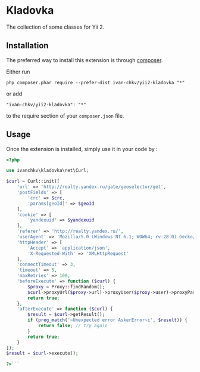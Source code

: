 Kladovka
========
The collection of some classes for Yii 2.

Installation
------------

The preferred way to install this extension is through [composer](http://getcomposer.org/download/).

Either run

```
php composer.phar require --prefer-dist ivan-chkv/yii2-kladovka "*"
```

or add

```
"ivan-chkv/yii2-kladovka": "*"
```

to the require section of your `composer.json` file.


Usage
-----

Once the extension is installed, simply use it in your code by  :

```php
<?php

use ivanchkv\kladovka\net\Curl;

$curl = Curl::init([
    'url' => 'http://realty.yandex.ru/gate/geoselector/get',
    'postFields' => [
        'crc' => $crc,
        'params[geoId]' => $geoId
    ],
    'cookie' => [
        'yandexuid' => $yandexuid
    ],
    'referer' => 'http://realty.yandex.ru/',
    'userAgent' => 'Mozilla/5.0 (Windows NT 6.1; WOW64; rv:28.0) Gecko/20100101 Firefox/28.0',
    'httpHeader' => [
        'Accept' => 'application/json',
        'X-Requested-With' => 'XMLHttpRequest'
    ],
    'connectTimeout' => 3,
    'timeout' => 5,
    'maxRetries' => 100,
    'beforeExecute' => function ($curl) {
        $proxy = Proxy::findRandom();
        $curl->proxyUrl($proxy->url)->proxyUser($proxy->user)->proxyPassword($proxy->password);
        return true;
    },
    'afterExecute' => function ($curl) {
        $result = $curl->getResult();
        if (preg_match('~Unexpected error AskerError~i', $result)) {
            return false; // try again
        }
        return true;
    }
]);
$result = $curl->execute();

?>```